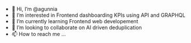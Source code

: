 - 👋 Hi, I’m @agunnia
- 👀 I’m interested in Frontend dashboarding KPIs using API and GRAPHQL
- 🌱 I’m currently learning Frontend web developement
- 💞️ I’m looking to collaborate on AI driven deduplication
- 📫 How to reach me ...

<!---
agunnia/agunnia is a ✨ special ✨ repository because its `README.md` (this file) appears on your GitHub profile.
You can click the Preview link to take a look at your changes.
--->
